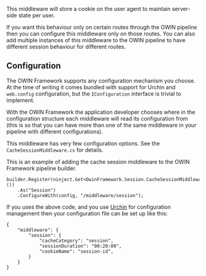 This middleware will store a cookie on the user agent to maintain server-side state per user.

If you want this behaviour only on certain routes through the OWIN pipeline then you can
configure this middleware only on those routes. You can also add multiple instances
of this middleware to the OWIN pipeline to have different session behaviour for different
routes.

## Configuration

The OWIN Framework supports any configuration mechanism you choose. At the time of writing 
it comes bundled with support for Urchin and `web.config` configuration, but the 
`IConfiguration` interface is trivial to implement.

With the OWIN Framework the application developer chooses where in the configuration structure
each middleware will read its configuration from (this is so that you can have more than one
of the same middleware in your pipeline with different configurations).

This middleware has very few configuration options. See the `CacheSessionMiddleware.cs`
for details.

This is an example of adding the cache session middleware to the OWIN Framework pipeline builder.

```
builder.Register(ninject.Get<OwinFramework.Session.CacheSessionMiddleware>())
    .As("Session")
    .ConfigureWith(config, "/middleware/session");
```

If you uses the above code, and you use [Urchin](https://github.com/Bikeman868/Urchin) for 
configuration management then your configuration file can be set up like this:

```
{
    "middleware": {
        "session": {
            "cacheCategory": "session",
            "sessionDuration": "00:20:00",
            "cookieName": "session-id",
        }
    }
}

```
